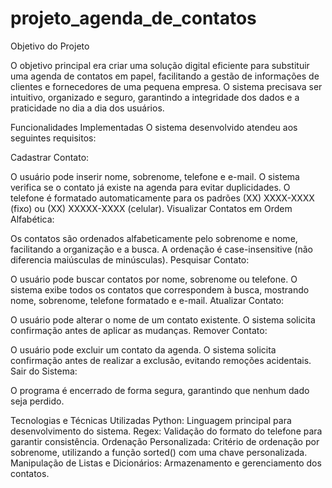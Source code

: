 # projeto_agenda_de_contatos
Objetivo do Projeto

O objetivo principal era criar uma solução digital eficiente para substituir uma agenda de contatos em papel, facilitando a gestão de informações de clientes e fornecedores de uma pequena empresa. O sistema precisava ser intuitivo, organizado e seguro, garantindo a integridade dos dados e a praticidade no dia a dia dos usuários.

Funcionalidades Implementadas
O sistema desenvolvido atendeu aos seguintes requisitos:

Cadastrar Contato:

O usuário pode inserir nome, sobrenome, telefone e e-mail.
O sistema verifica se o contato já existe na agenda para evitar duplicidades.
O telefone é formatado automaticamente para os padrões (XX) XXXX-XXXX (fixo) ou (XX) XXXXX-XXXX (celular).
Visualizar Contatos em Ordem Alfabética:

Os contatos são ordenados alfabeticamente pelo sobrenome e nome, facilitando a organização e a busca.
A ordenação é case-insensitive (não diferencia maiúsculas de minúsculas).
Pesquisar Contato:

O usuário pode buscar contatos por nome, sobrenome ou telefone.
O sistema exibe todos os contatos que correspondem à busca, mostrando nome, sobrenome, telefone formatado e e-mail.
Atualizar Contato:

O usuário pode alterar o nome de um contato existente.
O sistema solicita confirmação antes de aplicar as mudanças.
Remover Contato:

O usuário pode excluir um contato da agenda.
O sistema solicita confirmação antes de realizar a exclusão, evitando remoções acidentais.
Sair do Sistema:

O programa é encerrado de forma segura, garantindo que nenhum dado seja perdido.

Tecnologias e Técnicas Utilizadas
Python: Linguagem principal para desenvolvimento do sistema.
Regex: Validação do formato do telefone para garantir consistência.
Ordenação Personalizada: Critério de ordenação por sobrenome, utilizando a função sorted() com uma chave personalizada.
Manipulação de Listas e Dicionários: Armazenamento e gerenciamento dos contatos.
